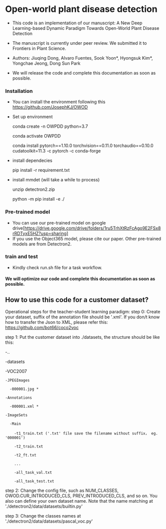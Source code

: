 # Open-world plant disease detection

* This code is an implementation of our manuscript: A New Deep Learning-based Dynamic Paradigm Towards Open-World Plant Disease Detection

* The manuscript is currently under peer review. We submitted it to Frontiers in Plant Science.
* Authors: Jiuqing Dong, Alvaro Fuentes, Sook Yoon*, Hyongsuk Kim*, Yongchae Jeong, Dong Sun Park
* We will release the code and complete this documentation as soon as possible.


### Installation
* You can install the environment following this https://github.com/JosephKJ/OWOD
  
* Set up environment

    conda create -n OWPDD python=3.7

    conda activate OWPDD

    conda install pytorch==1.10.0 torchvision==0.11.0 torchaudio==0.10.0 cudatoolkit=11.3 -c pytorch -c conda-forge

* install dependecies

    pip install -r requirement.txt

* install mmdet (will take a while to process)

    unzip detectron2.zip

    python -m pip install -e ./

### Pre-trained model
* You can use our pre-trained model on google drive[https://drive.google.com/drive/folders/1ru5TrhXtRzFcAgo9E2FSx8rRDTyxE5HZ?usp=sharing]
* If you use the Object365 model, please cite our paper. Other pre-trained models are from Detectron2.


### train and test

* Kindly check run.sh file for a task workflow.

#### We will optimize our code and complete this documentation as soon as possible.



## How to use this code for a customer dataset?

Operational steps for the teacher-student learning paradigm:
step 0: Create your dataset, suffix of the annotation file should be '.xml'.
        If you don/t know how to transfer the Json to XML, please refer this: https://github.com/bot66/coco2voc
        
step 1: Put the customer dataset into ./datasets, the structure should be like this:

-..

-datasets

  -VOC2007
  
    -JPEGImages
    
      -000001.jpg *
    
    -Annotations
    
      -000001.xml *
    
    -ImageSets
    
      -Main
      
        -t1_train.txt ('.txt' file save the filename without suffix， eg. '000001')
        
        -t2_train.txt
        
        -t2_ft.txt
        
        ...
        
        -all_task_val.txt
        
        -all_task_test.txt
    
step 2: Change the config file, such as NUM_CLASSES, OWOD.CUR_INTRODUCED_CLS, PREV_INTRODUCED_CLS, and so on. You also can define your own dataset name. Note that the name matching at './detectron2/data/datasets/builtin.py'

step 3: Change the classes names at './detectron2/data/datasets/pascal_voc.py'






